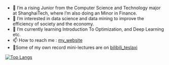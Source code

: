 - 👋 I’m a rising Junior from the Computer Science and Technology major at ShanghaiTech, where I’m also doing an Minor in Finance. 
- 👀 I’m interested in data science and data mining to improve the efficiency of society and the economy.
- 🌱 I’m currently learning Introduction To Optimization, and Deep Learning etc.
- 📫 How to reach me : [my_website](https://teslaxi.github.io/)
- 🦄Some of my own record mini-lectures are on [bilibili_teslaxi](https://space.bilibili.com/500817716/video)

[![Top Langs](https://github-readme-stats.vercel.app/api/top-langs/?username=teslaxi&show_icons=true&theme=radical)](https://github.com/anuraghazra/github-readme-stats)
